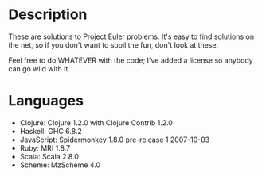 Description
===========
These are solutions to Project Euler problems.  It's easy to find solutions on the
net, so if you don't want to spoil the fun, don't look at these.

Feel free to do WHATEVER with the code; I've added a license so anybody can go wild
with it.

Languages
=========
* Clojure: Clojure 1.2.0 with Clojure Contrib 1.2.0
* Haskell: GHC 6.8.2
* JavaScript: Spidermonkey 1.8.0 pre-release 1 2007-10-03
* Ruby: MRI 1.8.7
* Scala: Scala 2.8.0
* Scheme: MzScheme 4.0
